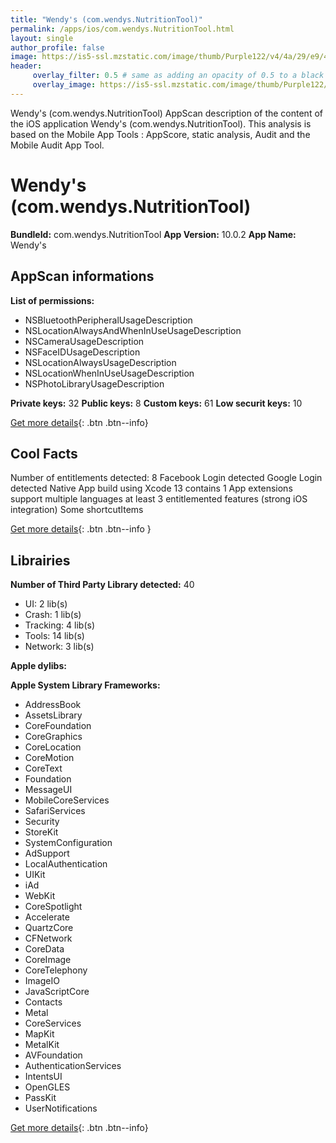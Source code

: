 ```yaml
---
title: "Wendy's (com.wendys.NutritionTool)"
permalink: /apps/ios/com.wendys.NutritionTool.html
layout: single
author_profile: false
image: https://is5-ssl.mzstatic.com/image/thumb/Purple122/v4/4a/29/e9/4a29e9a0-bcb7-da5e-b85c-ba147cbbb953/AppIcon-1x_U007emarketing-0-6-0-85-220.png/512x512bb.jpg
header: 
     overlay_filter: 0.5 # same as adding an opacity of 0.5 to a black background
     overlay_image: https://is5-ssl.mzstatic.com/image/thumb/Purple122/v4/4a/29/e9/4a29e9a0-bcb7-da5e-b85c-ba147cbbb953/AppIcon-1x_U007emarketing-0-6-0-85-220.png/512x512bb.jpg
---
```

Wendy's (com.wendys.NutritionTool) AppScan description of the content of the iOS application Wendy's (com.wendys.NutritionTool). This analysis is based on the Mobile App Tools : AppScore, static analysis, Audit and the Mobile Audit App Tool.

# Wendy's (com.wendys.NutritionTool)

**BundleId:** com.wendys.NutritionTool
**App Version:** 10.0.2
**App Name:** Wendy's


## AppScan informations 

**List of permissions:** 
- NSBluetoothPeripheralUsageDescription
- NSLocationAlwaysAndWhenInUseUsageDescription
- NSCameraUsageDescription
- NSFaceIDUsageDescription
- NSLocationAlwaysUsageDescription
- NSLocationWhenInUseUsageDescription
- NSPhotoLibraryUsageDescription
  
  
**Private keys:** 32
**Public keys:** 8
**Custom keys:** 61
**Low securit keys:** 10
  
[Get more details](/pricing.html){: .btn .btn--info}

## Cool Facts

Number of entitlements detected: 8
Facebook Login detected
Google Login detected
Native App
build using Xcode 13
contains 1 App extensions
support multiple languages
at least 3 entitlemented features (strong iOS integration)
Some shortcutItems 
  
[Get more details](/pricing.html){: .btn .btn--info }

## Librairies 
**Number of Third Party Library detected:** 40
- UI: 2 lib(s)
- Crash: 1 lib(s)
- Tracking: 4 lib(s)
- Tools: 14 lib(s)
- Network: 3 lib(s)


**Apple dylibs:**


**Apple System Library Frameworks:**
- AddressBook
- AssetsLibrary
- CoreFoundation
- CoreGraphics
- CoreLocation
- CoreMotion
- CoreText
- Foundation
- MessageUI
- MobileCoreServices
- SafariServices
- Security
- StoreKit
- SystemConfiguration
- AdSupport
- LocalAuthentication
- UIKit
- iAd
- WebKit
- CoreSpotlight
- Accelerate
- QuartzCore
- CFNetwork
- CoreData
- CoreImage
- CoreTelephony
- ImageIO
- JavaScriptCore
- Contacts
- Metal
- CoreServices
- MapKit
- MetalKit
- AVFoundation
- AuthenticationServices
- IntentsUI
- OpenGLES
- PassKit
- UserNotifications


  
[Get more details](/pricing.html){: .btn .btn--info}

